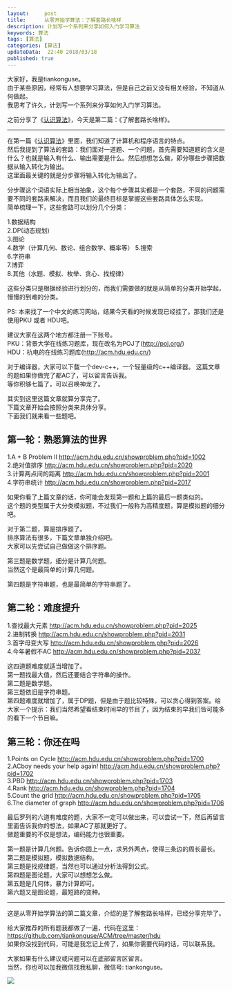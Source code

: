```yaml
---   
layout:     post  
title:      从零开始学算法：了解套路长啥样   
description: 计划写一个系列来分享如何入门学习算法  
keywords: 算法  
tags: [算法]  
categories: [算法]  
updateData:  22:40 2018/03/18
published: true  
---  
```

 
大家好，我是tiankonguse。  
由于某些原因，经常有人想要学习算法，但是自己之前又没有相关经验，不知道从何做起。  
我思考了许久，计划写一个系列来分享如何入门学习算法。  

之前分享了《[认识算法](http://mp.weixin.qq.com/s/2CyGYZ5SFs-cLBHkxAhdyg)》，今天是第二篇：《了解套路长啥样》。  

***

在第一篇《[认识算法](http://mp.weixin.qq.com/s/2CyGYZ5SFs-cLBHkxAhdyg)》里面，我们知道了计算机和程序语言的特点。  
然后我提到了算法的套路：我们面对一道题、一个问题，首先需要知道题的含义是什么？也就是输入有什么、输出需要是什么。然后想想怎么做，即分哪些步骤把数据从输入转化为输出。  
这里面最关键的就是分步骤将输入转化为输出了。  


分步骤这个词语实际上相当抽象，这个每个步骤其实都是一个套路，不同的问题需要不同的套路来解决，而且我们的最终目标是掌握这些套路具体怎么实现。  
简单梳理一下，这些套路可以划分几个分类：  

1.数据结构  
2.DP(动态规划)  
3.图论  
4.数学（计算几何、数论、组合数学、概率等） 
5.搜索  
6.字符串  
7.博弈  
8.其他（水题、模拟、枚举、贪心、找规律）


这些分类只是根据经验进行划分的，而我们需要做的就是从简单的分类开始学起，慢慢的到难的分类。 


PS: 本来找了一个中文的练习网站，结果今天看的时候发现已经挂了。那我们还是使用PKU 或者 HDU吧。  

建议大家在这两个地方都注册一下账号。  
PKU：背景大学在线练习题库，现在改名为POJ了(http://poj.org/)  
HDU：杭电的在线练习题库(http://acm.hdu.edu.cn/)  


对于编译器，大家可以下载一个dev-c++，一个轻量级的c++编译器。 
这篇文章的题如果你做完了都AC了，可以留言告诉我。  
等你积够七篇了，可以召唤神龙了。    


其实到这里这篇文章就算分享完了。  
下篇文章开始会按照分类来具体分享。  
下面我们就来看一些题吧。  


## 第一轮：熟悉算法的世界

1.A + B Problem II http://acm.hdu.edu.cn/showproblem.php?pid=1002   
2.绝对值排序 http://acm.hdu.edu.cn/showproblem.php?pid=2020  
3.计算两点间的距离 http://acm.hdu.edu.cn/showproblem.php?pid=2001  
4.字符串统计 http://acm.hdu.edu.cn/showproblem.php?pid=2017  


如果你看了上篇文章的话，你可能会发现第一题和上篇的最后一题类似的。  
这个题的类型属于大分类模拟题，不过我们一般称为高精度题，算是模拟题的细分吧。  


对于第二题，算是排序题了。  
排序算法有很多，下篇文章单独介绍吧。  
大家可以先尝试自己做做这个排序题。  


第三题是数学题，细分是计算几何题。  
当然这个是最简单的计算几何题。  


第四题是字符串题，也是最简单的字符串题了。  



## 第二轮：难度提升


1.查找最大元素 http://acm.hdu.edu.cn/showproblem.php?pid=2025  
2.进制转换 http://acm.hdu.edu.cn/showproblem.php?pid=2031  
3.首字母变大写 http://acm.hdu.edu.cn/showproblem.php?pid=2026  
4.今年暑假不AC http://acm.hdu.edu.cn/showproblem.php?pid=2037  


这四道题难度就适当增加了。  
第一题找最大值，然后还要结合字符串的操作。  
第二题是数学题。  
第三题依旧是字符串题。  
第四题难度就增加了，属于DP题，但是由于题比较特殊，可以贪心得到答案。给大家一个提示：我们当然希望看结束时间早的节目了，因为结束的早我们皆可能多的看下一个节目嘛。  


## 第三轮：你还在吗  


1.Points on Cycle http://acm.hdu.edu.cn/showproblem.php?pid=1700  
2.ACboy needs your help again! http://acm.hdu.edu.cn/showproblem.php?pid=1702  
3.PBD http://acm.hdu.edu.cn/showproblem.php?pid=1703  
4.Rank http://acm.hdu.edu.cn/showproblem.php?pid=1704  
5.Count the grid http://acm.hdu.edu.cn/showproblem.php?pid=1705  
6.The diameter of graph http://acm.hdu.edu.cn/showproblem.php?pid=1706  


最后罗列的六道有难度的题，大家不一定可以做出来，可以尝试一下，然后再留言里面告诉我你的想法，如果AC了那就更好了。  
做题重要的不仅是想法，编码能力也很重要。  


第一题是计算几何题。告诉你圆上一点，求另外两点，使得三条边的周长最长。  
第二题是模拟题，模拟数据结构。  
第三题是找规律题，当然也可以通过分析法得到公式。  
第四题是图论题，大家可以想想怎么做。  
第五题是几何体，暴力计算即可。  
第六题又是图论题，最短路的变种。  



***

这是从零开始学算法的第二篇文章，介绍的是了解套路长啥样，已经分享完毕了。  



给大家推荐的所有题我都做了一遍，代码在这里：https://github.com/tiankonguse/ACM/tree/master/hdu  
如果你没找到代码，可能是我忘记上传了，如果你需要代码的话，可以联系我。  


大家如果有什么建议或问题可以在底部留言区留言。  
当然，你也可以加我微信找我私聊，微信号: tiankonguse。  

![](//res.tiankonguse.com/images/tiankonguse-support.png)  


